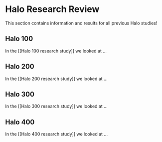# Halo Research Review
This section contains information and results for all previous Halo studies!

## Halo 100
In the [[Halo 100 research study]] we looked at ...

## Halo 200
In the [[Halo 200 research study]] we looked at ...

## Halo 300
In the [[Halo 300 research study]] we looked at ...

## Halo 400
In the [[Halo 400 research study]] we looked at ...